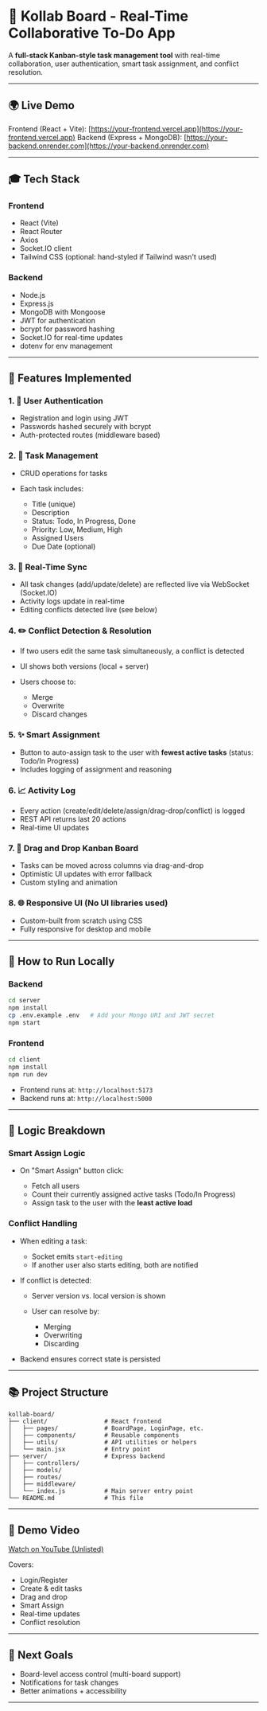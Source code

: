 # 🚀 Kollab Board - Real-Time Collaborative To-Do App

A **full-stack Kanban-style task management tool** with real-time collaboration, user authentication, smart task assignment, and conflict resolution. 

---

## 🌍 Live Demo

Frontend (React + Vite): [https://your-frontend.vercel.app](https://your-frontend.vercel.app)
Backend (Express + MongoDB): [https://your-backend.onrender.com](https://your-backend.onrender.com)

---

## 🎓 Tech Stack

### Frontend

* React (Vite)
* React Router
* Axios
* Socket.IO client
* Tailwind CSS (optional: hand-styled if Tailwind wasn't used)

### Backend

* Node.js
* Express.js
* MongoDB with Mongoose
* JWT for authentication
* bcrypt for password hashing
* Socket.IO for real-time updates
* dotenv for env management

---

## 🌟 Features Implemented 

### 1. 🔐 User Authentication

* Registration and login using JWT
* Passwords hashed securely with bcrypt
* Auth-protected routes (middleware based)

### 2. 📅 Task Management

* CRUD operations for tasks
* Each task includes:

  * Title (unique)
  * Description
  * Status: Todo, In Progress, Done
  * Priority: Low, Medium, High
  * Assigned Users
  * Due Date (optional)

### 3. 📆 Real-Time Sync

* All task changes (add/update/delete) are reflected live via WebSocket (Socket.IO)
* Activity logs update in real-time
* Editing conflicts detected live (see below)

### 4. ✏️ Conflict Detection & Resolution

* If two users edit the same task simultaneously, a conflict is detected
* UI shows both versions (local + server)
* Users choose to:

  * Merge
  * Overwrite
  * Discard changes

### 5. ✨ Smart Assignment

* Button to auto-assign task to the user with **fewest active tasks** (status: Todo/In Progress)
* Includes logging of assignment and reasoning

### 6. 📈 Activity Log

* Every action (create/edit/delete/assign/drag-drop/conflict) is logged
* REST API returns last 20 actions
* Real-time UI updates

### 7. 🔄 Drag and Drop Kanban Board

* Tasks can be moved across columns via drag-and-drop
* Optimistic UI updates with error fallback
* Custom styling and animation

### 8. 🌐 Responsive UI (No UI libraries used)

* Custom-built from scratch using CSS
* Fully responsive for desktop and mobile

---

## 🔧 How to Run Locally

### Backend

```bash
cd server
npm install
cp .env.example .env   # Add your Mongo URI and JWT secret
npm start
```

### Frontend

```bash
cd client
npm install
npm run dev
```

* Frontend runs at: `http://localhost:5173`
* Backend runs at: `http://localhost:5000`

---

## 📄 Logic Breakdown

### Smart Assign Logic

* On "Smart Assign" button click:

  * Fetch all users
  * Count their currently assigned active tasks (Todo/In Progress)
  * Assign task to the user with the **least active load**

### Conflict Handling

* When editing a task:

  * Socket emits `start-editing`
  * If another user also starts editing, both are notified
* If conflict is detected:

  * Server version vs. local version is shown
  * User can resolve by:

    * Merging
    * Overwriting
    * Discarding
* Backend ensures correct state is persisted

---

## 📚 Project Structure

```
kollab-board/
├── client/                # React frontend
│   ├── pages/             # BoardPage, LoginPage, etc.
│   ├── components/        # Reusable components
│   ├── utils/             # API utilities or helpers
│   └── main.jsx           # Entry point
├── server/                # Express backend
│   ├── controllers/
│   ├── models/
│   ├── routes/
│   ├── middleware/
│   └── index.js           # Main server entry point
└── README.md              # This file

```

---

## 🎥 Demo Video

[Watch on YouTube (Unlisted)](https://youtube.com/demo-link)

Covers:

* Login/Register
* Create & edit tasks
* Drag and drop
* Smart Assign
* Real-time updates
* Conflict resolution

---

## 🚀 Next Goals 

* Board-level access control (multi-board support)
* Notifications for task changes
* Better animations + accessibility

---
